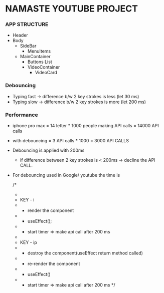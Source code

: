 # NAMASTE YOUTUBE PROJECT

### APP STRUCTURE

- Header
- Body
  - SideBar
    - MenuItems
  - MainContainer
    - Buttons List
    - VideoContainer
      - VideoCard

### Debouncing

- Typing fast -> difference b/w 2 key strokes is less (let 30 ms)
- Typing slow -> difference b/w 2 key strokes is more (let 200 ms)

### Performance

- iphone pro max = 14 letter \* 1000 people making API calls = 14000 API calls
- with debouncing = 3 API calls \* 1000 = 3000 API CALLS

- Debouncing is applied with 200ms

  - if difference between 2 key strokes is < 200ms -> decline the API CALL.

- For debouncing used in Google/ youtube the time is

  /\*

  -
  - KEY - i
  - - render the component
  - - useEffect();
  - - start timer => make api call after 200 ms
  -
  - KEY - ip
  - - destroy the component(useEffect return method called)
  - - re-render the component
  - - useEffect()
  - - start timer => make api call after 200 ms
      \*/
